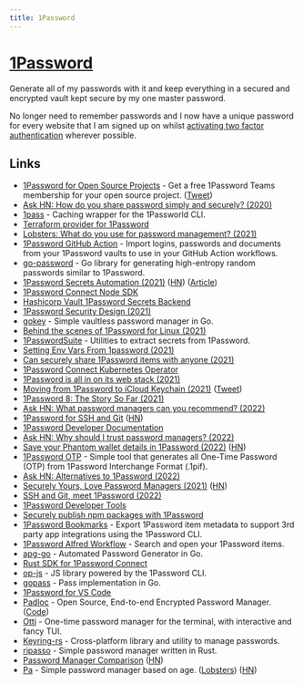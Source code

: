 ```yaml
---
title: 1Password
---
```


# [1Password](https://1password.com)

Generate all of my passwords with it and keep everything in a secured and encrypted vault kept secure by my one master password.

No longer need to remember passwords and I now have a unique password for every website that I am signed up on whilst [activating two factor authentication](https://support.1password.com/one-time-passwords/) wherever possible.

## Links

- [1Password for Open Source Projects](https://github.com/1Password/1password-teams-open-source) - Get a free 1Password Teams membership for your open source project. ([Tweet](https://twitter.com/bitandbang/status/1455235268244643846))
- [Ask HN: How do you share password simply and securely? (2020)](https://news.ycombinator.com/item?id=23020183)
- [1pass](https://github.com/dcreemer/1pass) - Caching wrapper for the 1Passworld CLI.
- [Terraform provider for 1Password](https://github.com/anasinnyk/terraform-provider-onepassword)
- [Lobsters: What do you use for password management? (2021)](https://lobste.rs/s/emqfkc/what_do_you_use_for_password_management)
- [1Password GitHub Action](https://github.com/RobotsAndPencils/1password-action) - Import logins, passwords and documents from your 1Password vaults to use in your GitHub Action workflows.
- [go-password](https://github.com/sethvargo/go-password) - Go library for generating high-entropy random passwords similar to 1Password.
- [1Password Secrets Automation (2021)](https://1password.com/secrets/) ([HN](https://news.ycombinator.com/item?id=26794040)) ([Article](https://blog.1password.com/introducing-secrets-automation/))
- [1Password Connect Node SDK](https://github.com/1Password/connect-sdk-js)
- [Hashicorp Vault 1Password Secrets Backend](https://github.com/1Password/vault-plugin-secrets-onepassword)
- [1Password Security Design (2021)](https://1passwordstatic.com/files/security/1password-white-paper.pdf)
- [gokey](https://github.com/cloudflare/gokey) - Simple vaultless password manager in Go.
- [Behind the scenes of 1Password for Linux (2021)](https://dteare.medium.com/behind-the-scenes-of-1password-for-linux-d59b19143a23)
- [1PasswordSuite](https://github.com/djhohnstein/1PasswordSuite) - Utilities to extract secrets from 1Password.
- [Setting Env Vars From 1password (2021)](https://rossedman.io/blog/computers/setting-env-vars-from-1password/)
- [Can securely share 1Password items with anyone (2021)](https://blog.1password.com/psst-item-sharing/)
- [1Password Connect Kubernetes Operator](https://github.com/1Password/onepassword-operator)
- [1Password is all in on its web stack (2021)](https://overcast.fm/+HZUd9uoxs)
- [Moving from 1Password to iCloud Keychain (2021)](https://simonbs.dev/posts/moving-from-1password-to-icloud-keychain/) ([Tweet](https://twitter.com/simonbs/status/1462416489991000071))
- [1Password 8: The Story So Far (2021)](https://blog.1password.com/1password-8-the-story-so-far/)
- [Ask HN: What password managers can you recommend? (2022)](https://news.ycombinator.com/item?id=29797022)
- [1Password for SSH and Git](https://developer.1password.com/docs/ssh/) ([HN](https://news.ycombinator.com/item?id=30359430))
- [1Password Developer Documentation](https://developer.1password.com/)
- [Ask HN: Why should I trust password managers? (2022)](https://news.ycombinator.com/item?id=30374896)
- [Save your Phantom wallet details in 1Password (2022)](https://blog.1password.com/phantom-crypto-wallet-1password/) ([HN](https://news.ycombinator.com/item?id=30442425))
- [1Password OTP](https://github.com/skaji/1password-otp) - Simple tool that generates all One-Time Password (OTP) from 1Password Interchange Format (.1pif).
- [Ask HN: Alternatives to 1Password (2022)](https://news.ycombinator.com/item?id=30658936)
- [Securely Yours, Love Password Managers (2021)](https://cyberlit.co/blog/securely-yours-love-password-managers) ([HN](https://news.ycombinator.com/item?id=30635676))
- [SSH and Git, meet 1Password (2022)](https://blog.1password.com/1password-ssh-agent/)
- [1Password Developer Tools](https://1password.com/developers/)
- [Securely publish npm packages with 1Password](https://twitter.com/erikras/status/1493896963733041153)
- [1Password Bookmarks](https://github.com/dteare/opbookmarks) - Export 1Password item metadata to support 3rd party app integrations using the 1Password CLI.
- [1Password Alfred Workflow](https://github.com/alfredapp/1password-workflow) - Search and open your 1Password items.
- [apg-go](https://github.com/wneessen/apg-go) - Automated Password Generator in Go.
- [Rust SDK for 1Password Connect](https://github.com/bsodmike/connect-sdk-rust)
- [op-js](https://github.com/1Password/op-js) - JS library powered by the 1Password CLI.
- [gopass](https://github.com/aviau/gopass) - Pass implementation in Go.
- [1Password for VS Code](https://github.com/1Password/op-vscode)
- [Padloc](https://padloc.app/) - Open Source, End-to-end Encrypted Password Manager. ([Code](https://github.com/padloc/padloc))
- [Otti](https://github.com/dnaka91/otti) - One-time password manager for the terminal, with interactive and fancy TUI.
- [Keyring-rs](https://github.com/hwchen/keyring-rs) - Cross-platform library and utility to manage passwords.
- [ripasso](https://github.com/cortex/ripasso) - Simple password manager written in Rust.
- [Password Manager Comparison](https://password-manager.soft-wa.re/) ([HN](https://news.ycombinator.com/item?id=34149099))
- [Pa](https://github.com/biox/pa) - Simple password manager based on age. ([Lobsters](https://lobste.rs/s/m7efzy/pa_simple_password_manager_based_on_age)) ([HN](https://news.ycombinator.com/item?id=34159631))
